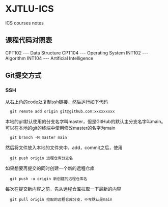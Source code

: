 # XJTLU-ICS
ICS courses notes
## 课程代码对照表
CPT102 --- Data Structure
CPT104 --- Operating System
INT102 --- Algorithm
INT104 --- Artificial Intelligence
## Git提交方式
### SSH
从右上角的code处复制ssh链接，然后运行如下代码
```git 
  git remote add origin git@github.com:xxxxxxxxx
```

本地的git默认使用的分支名字叫master，但是GitHub的默认主分支名字叫main。可以在本地的git的终端中使用修改master的名字为main
```git 
  git branch -M master main
```

然后将文件放入本地的文件夹中，add，commit之后，使用
```git
  git push origin 远程仓库分支名
```
如果想要再提交的同时创建一个新的远程仓库
```git
  git push -u origin 新创建的远程仓库名
```

每次在提交新内容之前，先从远程仓库拉取一下最新的内容
```git
  git pull origin 拉取的远程仓库分支，不写默认是main
```

